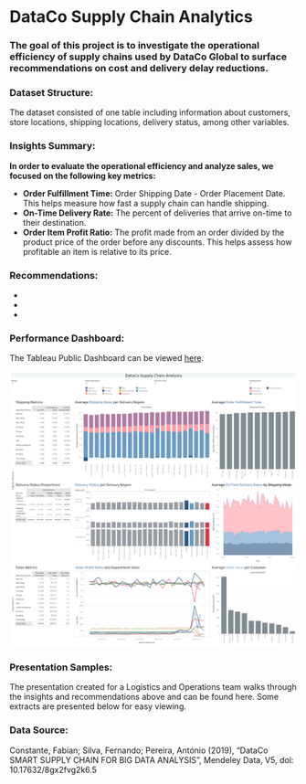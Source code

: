 # DataCo Supply Chain Analytics
 
### The goal of this project is to investigate the operational efficiency of supply chains used by DataCo Global to surface recommendations on cost and delivery delay reductions.

### Dataset Structure:
The dataset consisted of one table including information about customers, store locations, shipping locations, delivery status, among other variables.

### Insights Summary:
**In order to evaluate the operational efficiency and analyze sales, we focused on the following key metrics:**
- **Order Fulfillment Time:** Order Shipping Date - Order Placement Date. This helps measure how fast a supply chain can handle shipping.
- **On-Time Delivery Rate:** The percent of deliveries that arrive on-time to their destination.
- **Order Item Profit Ratio:** The profit made from an order divided by the product price of the order before any discounts. This helps assess how profitable an item is relative to its price.

### Recommendations:
- 
- 
- 

### Performance Dashboard:
The Tableau Public Dashboard can be viewed [here](https://public.tableau.com/views/dataco_supply_chain_analysis/DataCoDashboard?:language=en-US&:sid=&:redirect=auth&:display_count=n&:origin=viz_share_link).

![DataCo Performance Dashboard](dashboard.png)

### Presentation Samples:
The presentation created for a Logistics and Operations team walks through the insights and recommendations above and can be found here. Some extracts are presented below for easy viewing.

### Data Source:
Constante, Fabian; Silva, Fernando; Pereira, António (2019), “DataCo SMART SUPPLY CHAIN FOR BIG DATA ANALYSIS”, Mendeley Data, V5, doi: 10.17632/8gx2fvg2k6.5